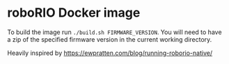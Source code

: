 roboRIO Docker image
===

To build the image run `./build.sh FIRMWARE_VERSION`. You will need to have a zip of the specified firmware version in the current working directory.

Heavily inspired by https://ewpratten.com/blog/running-roborio-native/
